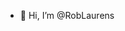 - 👋 Hi, I’m @RobLaurens

<!---
RobLaurens/RobLaurens is a ✨ special ✨ repository because its `README.md` (this file) appears on your GitHub profile.
You can click the Preview link to take a look at your changes.
--->
